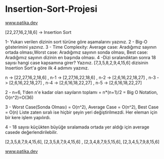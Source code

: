 # Insertion-Sort-Projesi
www.patika.dev

[22,27,16,2,18,6] -> Insertion Sort

1- Yukarı verilen dizinin sort türüne göre aşamalarını yazınız.
2 - Big-O gösterimini yazınız.
3 - Time Complexity: Average case: Aradığımız sayının ortada olması,Worst case: Aradığımız sayının sonda olması, Best case: Aradığımız sayının dizinin en başında olması.
4 -Dizi sıralandıktan sonra 18 sayısı hangi case kapsamına girer? Yazınız.
[7,3,5,8,2,9,4,15,6] dizisinin Insertion Sort'a göre ilk 4 adımını yazınız.

n -> [22,27,16,2,18,6] , n-1 -> [2,27,16,22,18,6] , n-2 -> [2,6,16,22,18,27] , n-3 -> [2,6,16,22,18,27] , n-4 -> [2,6,16,18,22,27] , n-5 -> [2,6,16,18,22,27]

2 - n=6, 1'den n'e kadar olan sayıların toplamı = n*(n+1)/2 = Big O Notation, O(n^2)=O(36)

3 - Worst Case(Sonda Olması) = O(n^2), Average Case = O(n^2), Best Case = O(n) Liste zaten sıralı ise hiçbir şeyin yeri değiştirilmezdi. Her eleman için bir kere işlem yapılırdı.

4 - 18 sayısı küçükten büyüğe sıralamada ortada yer aldığı için average casede değerlendirilebilir.

 [2,3,5,8,7,9,4,15,6], [2,3,5,8,7,9,4,15,6] , [2,3,4,8,7,9,5,15,6], [2,3,4,5,7,9,8,15,6]
 
 www.patika.dev
